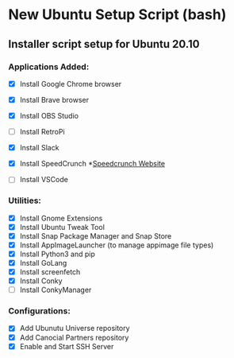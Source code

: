 # New Ubuntu Setup Script (bash)
## Installer script setup for Ubuntu 20.10

### Applications Added:
- [x] Install Google Chrome browser
- [x] Install Brave browser
- [x] Install OBS Studio
- [ ] Install RetroPi
- [x] Install Slack
- [x] Install SpeedCrunch
    *[Speedcrunch Website](https://speedcrunch.org/)
- [ ] Install VSCode


### Utilities:
- [x] Install Gnome Extensions
- [x] Install Ubuntu Tweak Tool
- [x] Install Snap Package Manager and Snap Store
- [x] Install AppImageLauncher (to manage appimage file types)
- [x] Install Python3 and pip
- [x] Install GoLang
- [x] Install screenfetch
- [x] Install Conky
- [ ] Install ConkyManager

### Configurations:
- [x] Add Ubunutu Universe repository
- [x] Add Canocial Partners repository
- [x] Enable and Start SSH Server